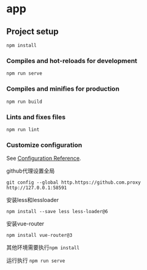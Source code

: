 # app

## Project setup
```
npm install
```

### Compiles and hot-reloads for development
```
npm run serve
```

### Compiles and minifies for production
```
npm run build
```

### Lints and fixes files
```
npm run lint
```

### Customize configuration
See [Configuration Reference](https://cli.vuejs.org/config/).



github代理设置全局

```
git config --global http.https://github.com.proxy http://127.0.0.1:58591
```



安装less和lessloader

```
npm install --save less less-loader@6
```

安装vue-router
```
npm install vue-router@3
```

其他环境需要执行`npm install`

运行执行 `npm run serve`